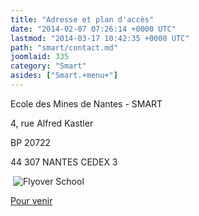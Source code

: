```yaml
---
title: "Adresse et plan d'accès"
date: "2014-02-07 07:26:14 +0000 UTC"
lastmod: "2014-03-17 10:42:35 +0000 UTC"
path: "smart/contact.md"
joomlaid: 335
category: "Smart"
asides: ["Smart.+menu+"]
---
```

Ecole des Mines de Nantes - SMART

4, rue Alfred Kastler

BP 20722

44 307 NANTES CEDEX 3

 ![Flyover School](images/SMART/Flyover_School.jpg)

[Pour venir](http://www.mines-nantes.fr/fr/Pratique/Venir-a-l-Ecole)
